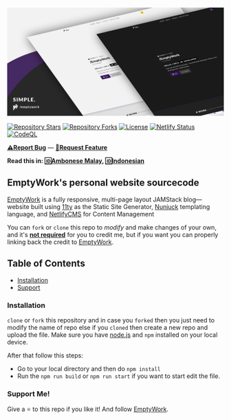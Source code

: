 ![EmptyWork's Personal Website](src/assets/images/emptywork.github.io-header.jpg)

[![Repository Stars](https://img.shields.io/github/stars/EmptyWork/emptywork.github.io?style=for-the-badge)]()
[![Repository Forks](https://img.shields.io/github/forks/EmptyWork/emptywork.github.io?style=for-the-badge)]()
[![License](https://img.shields.io/github/license/EmptyWork/emptywork.github.io?style=for-the-badge)](https://github.com/EmptyWork/emptywork.github.io/blob/master/LICENSE)
[![Netlify Status](https://img.shields.io/netlify/08d2d578-7470-4e65-8067-93ab5e09f671?style=for-the-badge)](https://app.netlify.com/sites/emptywork/deploys)
[![CodeQL](https://img.shields.io/github/workflow/status/EmptyWork/emptywork.github.io/CodeQL?event=push&style=for-the-badge)](https://github.com/EmptyWork/emptywork.github.io/actions/workflows/codeql-analysis.yml)

[**⚠Report Bug**](https://github.com/EmptyWork/emptywork.github.io/issues/new) — [**📧Request Feature**](https://github.com/EmptyWork/emptywork.github.io/issues/new)

**Read this in: [🆔Ambonese Malay](README.abs-ID.md), [🆔Indonesian](README.id-ID.md)**

## EmptyWork's personal website sourcecode

[EmptyWork](https://emptywork.github.io) is a fully responsive, multi-page layout JAMStack blog—website built using [11ty](https://www.11ty.dev/) as the Static Site Generator, [Nunjuck](https://mozilla.github.io/nunjucks/templating.html) templating language, and [NetlifyCMS](https://www.netlifycms.org/) for Content Management

You can `fork` or `clone` this repo to _modify_ and make changes of your own, and it's [**not required**](https://github.com/EmptyWork/emptywork.github.io/blob/master/LICENSE) for you to credit me, but if you want you can properly linking back the credit to [EmptyWork](https://github.com/EmptyWork).

## Table of Contents

- [Installation](#installation)
- [Support](#support-me!)

### Installation

`clone` or `fork` this repository and in case you `forked` then you just need to modify the name of repo else if you `cloned` then create a new repo and upload the file. Make sure you have [node.js](https://nodejs.org) and `npm` installed on your local device.

After that follow this steps:

- Go to your local directory and then do `npm install`
- Run the `npm run build` or `npm run start` if you want to start edit the file.

### Support Me!

Give a ⭐ to this repo if you like it! And follow [EmptyWork](https://github.com/EmptyWork).

